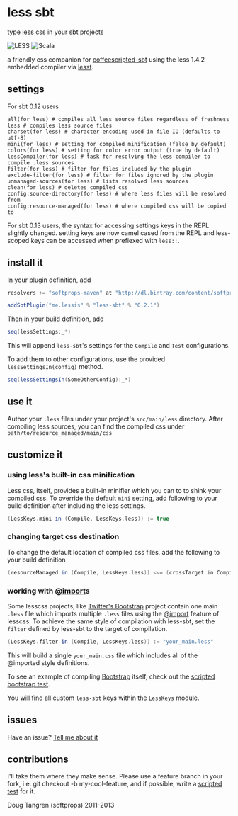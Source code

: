 # less sbt

type [less](http://lesscss.org/) css in your sbt projects

![LESS](http://lesscss.org/images/logo.png) ![Scala](https://github.com/downloads/softprops/coffeescripted-sbt/scala_logo.png)

a friendly css companion for [coffeescripted-sbt][coffeescript] using the less 1.4.2 embedded compiler via [lesst](https://github.com/softprops/lesst#readme).

## settings

For sbt 0.12 users

    all(for less) # compiles all less source files regardless of freshness
    less # compiles less source files
    charset(for less) # character encoding used in file IO (defaults to utf-8)
    mini(for less) # setting for compiled minification (false by default)
    colors(for less) # setting for color error output (true by default)
    lessCompiler(for less) # task for resolving the less compiler to compile .less sources
    filter(for less) # filter for files included by the plugin
    exclude-filter(for less) # filter for files ignored by the plugin
    unmanaged-sources(for less) # lists resolved less sources
    clean(for less) # deletes compiled css
    config:source-directory(for less) # where less files will be resolved from
    config:resource-managed(for less) # where compiled css will be copied to
    
For sbt 0.13 users, the syntax for accessing settings keys in the REPL slightly changed. setting keys are now camel cased from the REPL and less-scoped keys can be accessed when prefiexed with `less::`.

## install it

In your plugin definition, add

```scala
resolvers += "softprops-maven" at "http://dl.bintray.com/content/softprops/maven"

addSbtPlugin("me.lessis" % "less-sbt" % "0.2.1")
```
    
Then in your build definition, add

```scala
seq(lessSettings:_*)
```
    
This will append `less-sbt`'s settings for the `Compile` and `Test` configurations.

To add them to other configurations, use the provided `lessSettingsIn(config)` method.

```scala
seq(lessSettingsIn(SomeOtherConfig):_*)
```

## use it

Author your `.less` files under your project's `src/main/less` directory. After compiling less sources, you can find the compiled css under `path/to/resource_managed/main/css`

## customize it

### using less's built-in css minification

Less css, itself, provides a built-in minifier which you can to to shink your compiled css. To override the default `mini` setting, add following to your build definition after including the less settings.

```scala
(LessKeys.mini in (Compile, LessKeys.less)) := true
```

### changing target css destination

To change the default location of compiled css files, add the following to your build definition

```scala
(resourceManaged in (Compile, LessKeys.less)) <<= (crossTarget in Compile)(_ / "your_preference" / "css")
```

### working with [@import][importing]s

Some lesscss projects, like [Twitter's Bootstrap][bootstrap] project contain one main `.less` file which imports multiple `.less` files using the [@import][importing] feature of lesscss. To achieve the same style of compilation with less-sbt, set the `filter` defined by less-sbt to the target of compilation.

```scala
(LessKeys.filter in (Compile, LessKeys.less)) := "your_main.less"
```

This will build a single `your_main.css` file which includes all of the @imported style definitions.

To see an example of compiling [Bootstrap][bootstrap] itself, check out the [scripted bootstrap test](https://github.com/softprops/less-sbt/tree/master/src/sbt-test/less-sbt/bootstrap).
   
You will find all custom `less-sbt` keys within the `LessKeys` module.

## issues 

Have an issue? [Tell me about it][issues]

## contributions

I'll take them where they make sense. Please use a feature branch in your fork, i.e. git checkout -b my-cool-feature, and if possible, write a [scripted test](http://eed3si9n.com/testing-sbt-plugins) for it.

Doug Tangren (softprops) 2011-2013

[issues]: https://github.com/softprops/less-sbt/issues
[importing]: http://lesscss.org/#-importing
[bootstrap]: http://twitter.github.com/bootstrap/
[coffeescript]: https://github.com/softprops/coffeescripted-sbt#readme
